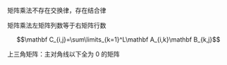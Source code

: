 矩阵乘法不存在交换律，存在结合律

矩阵乘法左矩阵列数等于右矩阵行数

$$\mathbf C_{i,j}=\sum\limits_{k=1}^L\mathbf A_{i,k}\mathbf B_{k,j}$$

上三角矩阵：主对角线以下全为 $0$ 的矩阵